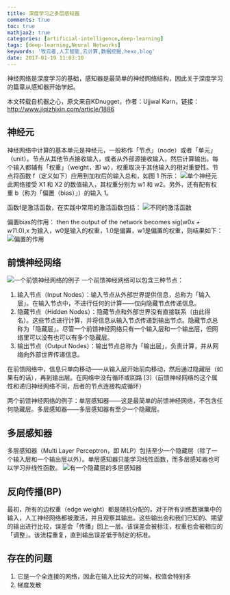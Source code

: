 ```yaml
---
title: 深度学习之多层感知器
comments: true
toc: true
mathjax2: true
categories: [artificial-intelligence,deep-learning]
tags: [deep-learning,Neural Networks]
keywords: '牧云者,人工智能,云计算,数据挖掘,hexo,blog'
date: 2017-01-19 11:03:10
---
```

神经网络是深度学习的基础，感知器是最简单的神经网络结构，因此关于深度学习的篇章从感知器开始学起。
 <!--more-->
本文转载自机器之心，原文来自KDnugget，作者：Ujjwal Karn，链接：http://www.jiqizhixin.com/article/1886
## 神经元
神经网络中计算的基本单元是神经元，一般称作「节点」（node）或者「单元」（unit）。节点从其他节点接收输入，或者从外部源接收输入，然后计算输出。每个输入都辅有「权重」（weight，即 w），权重取决于其他输入的相对重要性。节点将函数 f（定义如下）应用到加权后的输入总和，如图 1 所示：
![单个神经元](/img/单个神经元.png)
此网络接受 X1 和 X2 的数值输入，其权重分别为 w1 和 w2。另外，还有配有权重 b（称为「偏置（bias）」）的输入 1。

函数f是激活函数，在实践中常用的激活函数包括：
![不同的激活函数](/img/不同的激活函数.png)

偏置bias的作用：
then the output of the network becomes sig(w0*x + w1*1.0),x 为输入，w0是输入的权重，1.0是偏置，w1是偏置的权重，则结果如下：
![偏置的作用](/img/偏置的作用.png)

## 前馈神经网络
![一个前馈神经网络的例子](/img/一个前馈神经网络的例子.png)
一个前馈神经网络可以包含三种节点：
1. 输入节点（Input Nodes）：输入节点从外部世界提供信息，总称为「输入层」。在输入节点中，不进行任何的计算——仅向隐藏节点传递信息。
2. 隐藏节点（Hidden Nodes）：隐藏节点和外部世界没有直接联系（由此得名）。这些节点进行计算，并将信息从输入节点传递到输出节点。隐藏节点总称为「隐藏层」。尽管一个前馈神经网络只有一个输入层和一个输出层，但网络里可以没有也可以有多个隐藏层。
3. 输出节点（Output Nodes）：输出节点总称为「输出层」，负责计算，并从网络向外部世界传递信息。

在前馈网络中，信息只单向移动——从输入层开始前向移动，然后通过隐藏层（如果有的话），再到输出层。在网络中没有循环或回路 [3]（前馈神经网络的这个属性和递归神经网络不同，后者的节点连接构成循环）

两个前馈神经网络的例子：单层感知器——这是最简单的前馈神经网络，不包含任何隐藏层。多层感知器——多层感知器有至少一个隐藏层。

## 多层感知器
多层感知器（Multi Layer Perceptron，即 MLP）包括至少一个隐藏层（除了一个输入层和一个输出层以外）。单层感知器只能学习线性函数，而多层感知器也可以学习非线性函数。
![有一个隐藏层的多层感知器](/img/有一个隐藏层的多层感知器.png)

## 反向传播(BP)
最初，所有的边权重（edge weight）都是随机分配的。对于所有训练数据集中的输入，人工神经网络都被激活，并且观察其输出。这些输出会和我们已知的、期望的输出进行比较，误差会「传播」回上一层。该误差会被标注，权重也会被相应的「调整」。该流程重复，直到输出误差低于制定的标准。

## 存在的问题
1. 它是一个全连接的网络，因此在输入比较大的时候，权值会特别多
2. 梯度发散
